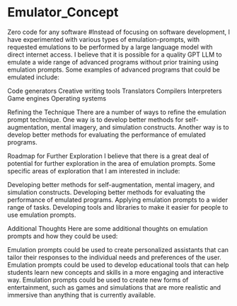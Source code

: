 # Emulator_Concept
Zero code for any software
#Instead of focusing on software development, I have experimented with various types of emulation-prompts, with requested emulations to be performed by a large language model with direct internet access. I believe that it is possible for a quality GPT LLM to emulate a wide range of advanced programs without prior training using emulation prompts. Some examples of advanced programs that could be emulated include:

Code generators
Creative writing tools
Translators
Compilers
Interpreters
Game engines
Operating systems

Refining the Technique
There are a number of ways to refine the emulation prompt technique. One way is to develop better methods for self-augmentation, mental imagery, and simulation constructs. Another way is to develop better methods for evaluating the performance of emulated programs.

Roadmap for Further Exploration
I believe that there is a great deal of potential for further exploration in the area of emulation prompts. Some specific areas of exploration that I am interested in include:

Developing better methods for self-augmentation, mental imagery, and simulation constructs.
Developing better methods for evaluating the performance of emulated programs.
Applying emulation prompts to a wider range of tasks.
Developing tools and libraries to make it easier for people to use emulation prompts.

Additional Thoughts
Here are some additional thoughts on emulation prompts and how they could be used:

Emulation prompts could be used to create personalized assistants that can tailor their responses to the individual needs and preferences of the user.
Emulation prompts could be used to develop educational tools that can help students learn new concepts and skills in a more engaging and interactive way.
Emulation prompts could be used to create new forms of entertainment, such as games and simulations that are more realistic and immersive than anything that is currently available.
